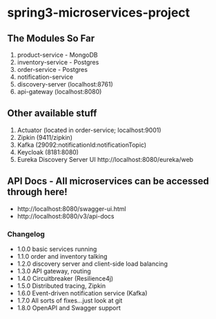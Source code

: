 # spring3-microservices-project

## The Modules So Far
1. product-service - MongoDB
2. inventory-service - Postgres
3. order-service - Postgres
4. notification-service
5. discovery-server (localhost:8761)
6. api-gateway (localhost:8080)

## Other available stuff
1. Actuator (located in order-service; localhost:9001)
2. Zipkin (9411/zipkin)
3. Kafka (29092:notificationId:notificationTopic)
4. Keycloak (8181:8080)
5. Eureka Discovery Server UI http://localhost:8080/eureka/web

## API Docs - All microservices can be accessed through here!
- http://localhost:8080/swagger-ui.html
- http://localhost:8080/v3/api-docs

### Changelog
- 1.0.0 basic services running
- 1.1.0 order and inventory talking
- 1.2.0 discovery server and client-side load balancing
- 1.3.0 API gateway, routing
- 1.4.0 Circuitbreaker (Resilience4j)
- 1.5.0 Distributed tracing, Zipkin
- 1.6.0 Event-driven notification service (Kafka)
- 1.7.0 All sorts of fixes...just look at git
- 1.8.0 OpenAPI and Swagger support